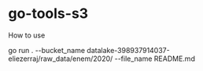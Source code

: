 # go-tools-s3

How to use

go run . --bucket_name datalake-398937914037-eliezerraj/raw_data/enem/2020/ --file_name README.md

